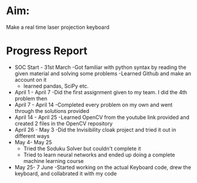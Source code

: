 # Aim:
Make a real time laser projection keyboard
# Progress Report
* SOC Start - 31st March
  -Got familiar with python syntax by reading the given material and solving some problems
  -Learned Github and make an account on it
  - learned pandas, SciPy etc.
* April 1 - April 7
  -Did the first assignment given to my team. I did the 4th problem then
* April 7 - April 14
  -Completed every problem on my own and went through the solutions provided
* April 14 - April 25
  -Learned OpenCV from the youtube link provided and created 2 files in the OpenCV repository
* April 26 - May 3
  -Did the Invisibility cloak project and tried it out in different ways
* May 4- May 25
  - Tried the Soduku Solver but couldn't complete it
  - Tried to learn neural networks and ended up doing a complete machine learning course
* May 25- 7 June 
  -Started working on the actual Keyboard code, drew the keyboard, and collabrated it with my code
